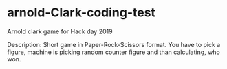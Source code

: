 # arnold-Clark-coding-test
Arnold clark game for Hack day 2019

Description: Short game in Paper-Rock-Scissors format. You have to pick a figure, machine is picking random counter figure and than calculating, who won.
